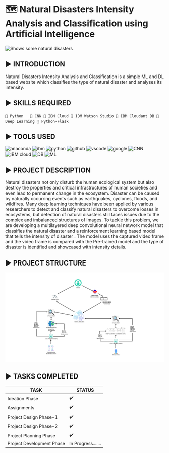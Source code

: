 # :world_map: Natural Disasters Intensity Analysis and Classification using Artificial Intelligence

<picture>
  <source media="(prefers-color-scheme: dark)" srcset="https://envhumanities.sites.gettysburg.edu/es225a-spring19/wp-content/uploads/2019/04/natural-disasters-of-earths-past-and-future-886x240.jpg">
  <source media="(prefers-color-scheme: light)" srcset="https://envhumanities.sites.gettysburg.edu/es225a-spring19/wp-content/uploads/2019/04/natural-disasters-of-earths-past-and-future-886x240.jpg">
  <img alt="Shows some natural disasters" src="https://u4d2z7k9.rocketcdn.me/wp-content/uploads/2019/02/natural-disasters-of-earths-past-and-future.jpg">
</picture>

## :arrow_forward: INTRODUCTION
Natural Disasters Intensity Analysis and Classification is a simple ML and DL based website which classifies the type of natural disaster and analyses its intensity.

## :arrow_forward: SKILLS REQUIRED
 `🔷 Python  
  🔶 CNN
  🔷 IBM Cloud
  🔶 IBM Watson Studio
  🔷 IBM Cloudant DB
  🔶 Deep Learning
  🔷 Python-Flask`
  
## :arrow_forward: TOOLS USED
 <p align="left">
<img src="https://icongr.am/simple/anaconda.svg?size=80&color=23e60a&colored=false" alt="anaconda" width="45" height="45"/>
<img src="https://icongr.am/simple/ibm.svg?size=80&color=000000&colored=false" alt="ibm" width="45" height="45"/>
<img src="https://icongr.am/devicon/python-original.svg?size=80&color=currentColor" alt="python" width="45" height="45"/>
<img src="https://icongr.am/devicon/github-original.svg?size=80&color=currentColor" alt="github" width="45" height="45"/>
<img src="https://cdn.jsdelivr.net/gh/devicons/devicon/icons/vscode/vscode-original.svg" alt="vscode" width="45" height="45"/>
<img src="https://icongr.am/devicon/chrome-original.svg?size=80&color=000000" alt="google" width="45" height="45"/>
<img src="https://icongr.am/material/chart-line.svg?size=80&color=000000" alt="CNN" width="45" height="45"/>
<img src="https://icongr.am/entypo/icloud.svg?size=80&color=3fcbd5" alt="IBM cloud" width="45" height="45"/>
<img src="https://icongr.am/entypo/database.svg?size=80&color=207f3c" alt="DB" width="45" height="45"/>
<img src="https://icongr.am/material/chart-scatter-plot.svg?size=80&color=e6360a" alt="ML" width="45" height="45"/>
</p>

## :arrow_forward: PROJECT DESCRIPTION
Natural disasters not only disturb the human ecological system but also destroy the properties and critical infrastructures of human societies and even lead to permanent change in the ecosystem. Disaster can be caused by naturally occurring events such as earthquakes, cyclones, floods, and wildfires. Many deep learning techniques have been applied by various researchers to detect and classify natural disasters to overcome losses in ecosystems, but detection of natural disasters still faces issues due to the complex and imbalanced structures of images. 
To tackle this problem, we are developing a multilayered deep convolutional neural network model that classifies the natural disaster and a reinforcement learning based model that tells the intensity of disaster . The model uses the captured video frame and the video frame is compared with the Pre-trained model and the type of disaster is identified and showcased with intensity details.

## :arrow_forward: PROJECT STRUCTURE
<picture>
  <source media="(prefers-color-scheme: dark)" srcset="https://github.com/IBM-EPBL/IBM-Project-18936-1659691440/blob/main/Project/Project%20Design%20%26%20Planning/Project%20Design%20Phase%20-%201/SOLUTION_ARCHITECTURE.png">
  <source media="(prefers-color-scheme: light)" srcset=" https://github.com/IBM-EPBL/IBM-Project-18936-1659691440/blob/main/Project/Project%20Design%20%26%20Planning/Project%20Design%20Phase%20-%201/SOLUTION_ARCHITECTURE.png">
  <img alt="Shows some natural disasters" src="https://github.com/IBM-EPBL/IBM-Project-18936-1659691440/blob/main/Project/Project%20Design%20%26%20Planning/Project%20Design%20Phase%20-%201/SOLUTION_ARCHITECTURE.png">
</picture>

## :arrow_forward: TASKS COMPLETED
| TASK  | STATUS |
| ------------- | ------------- |
| Ideation Phase  | :heavy_check_mark:  |
| Assignments  | :heavy_check_mark:  |
| Project Design Phase-1  | :heavy_check_mark:  |
| Project Design Phase-2  | :heavy_check_mark:  |
| Project Planning Phase  | :heavy_check_mark:  |
| Project Development Phase| In Progress....... |
